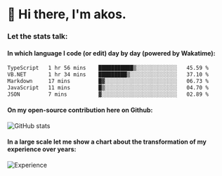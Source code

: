 # 👋 Hi there, I'm akos. 


### Let the stats talk:


#### In which language I code (or edit) day by day (powered by Wakatime): 

<!--START_SECTION:waka-->

```txt
TypeScript   1 hr 56 mins    ███████████▒░░░░░░░░░░░░░   45.59 %
VB.NET       1 hr 34 mins    █████████▒░░░░░░░░░░░░░░░   37.10 %
Markdown     17 mins         █▓░░░░░░░░░░░░░░░░░░░░░░░   06.73 %
JavaScript   11 mins         █▒░░░░░░░░░░░░░░░░░░░░░░░   04.70 %
JSON         7 mins          ▓░░░░░░░░░░░░░░░░░░░░░░░░   02.89 %
```

<!--END_SECTION:waka-->

#### On my open-source contribution here on Github:
 
![GitHub stats](https://github-readme-stats.vercel.app/api?username=akosbalasko)

#### In a large scale let me show a chart about the transformation of my experience over years:   

![Experience](https://cr-skills-chart-widget.azurewebsites.net/api/api?username=akosbalasko)
